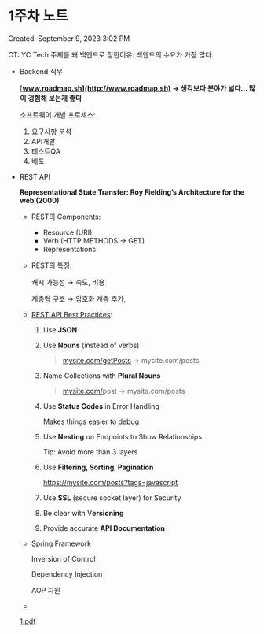 # 1주차 노트

Created: September 9, 2023 3:02 PM

OT: YC Tech 주제를 왜 백엔드로 정한이유: 백엔드의 수요가 가장 많다.

- Backend 직무
    
    [**www.roadmap.sh](http://www.roadmap.sh) → 생각보다 분야가 넓다… 많이 경험해 보는게 좋다**
    
    소프트웨어 개발 프로세스:
    
    1. 요구사항 분석
    2. API개발
    3. 테스트QA
    4. 배포
- REST API
    
    **Representational State Transfer: Roy Fielding’s Architecture for the web (2000)**
    
    - REST의 Components:
        - Resource (URI)
        - Verb (HTTP METHODS → GET)
        - Representations
    - REST의 특징:
        
        캐시 가능성 → 속도, 비용
        
        계층형 구조 → 암호화 계층 추가, 
        
    - [REST API Best Practices](https://www.freecodecamp.org/news/rest-api-best-practices-rest-endpoint-design-examples/):
        1. Use **JSON**
        2. Use **Nouns** (instead of verbs)
            
            > [mysite.com/getPosts](http://mysite.com/getPosts) → mysite.com/posts
            > 
        3. Name Collections with **Plural Nouns**
            
            > [mysite.com/](http://mysite.com/getPosts)post → mysite.com/posts
            > 
        4. Use **Status Codes** in Error Handling
            
            Makes things easier to debug
            
        5. Use **Nesting** on Endpoints to Show Relationships
            
            Tip: Avoid more than 3 layers
            
        6. Use **Filtering, Sorting, Pagination**
            
            https://mysite.com/posts?tags=javascript
            
        7. Use **SSL** (secure socket layer) for Security
        8. Be clear with V**ersioning**
        9. Provide accurate **API Documentation**
    - Spring Framework
        
        Inversion of Control
        
        Dependency Injection
        
        AOP 지원
        
    - 
    
    [1.pdf](1%E1%84%8C%E1%85%AE%E1%84%8E%E1%85%A1%20%E1%84%82%E1%85%A9%E1%84%90%E1%85%B3%2088b910e7323a4c81b7358f75c954bb22/1.pdf)